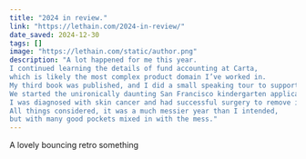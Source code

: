 ```yaml
---
title: "2024 in review."
link: "https://lethain.com/2024-in-review/"
date_saved: 2024-12-30
tags: []
image: "https://lethain.com/static/author.png"
description: "A lot happened for me this year.
I continued learning the details of fund accounting at Carta,
which is likely the most complex product domain I’ve worked in.
My third book was published, and I did a small speaking tour to support it.
We started the unironically daunting San Francisco kindergarten application process.
I was diagnosed with skin cancer and had successful surgery to remove it.
All things considered, it was a much messier year than I intended,
but with many good pockets mixed in with the mess."
---
```


A lovely bouncing retro something